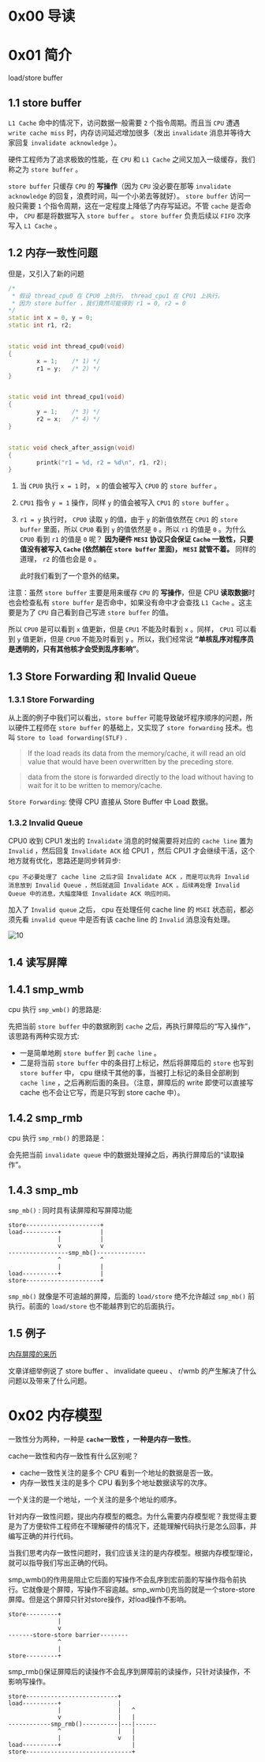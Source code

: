 # 0x00 导读

# 0x01 简介

load/store buffer

## 1.1 store buffer

`L1 Cache` 命中的情况下，访问数据一般需要 `2` 个指令周期。而且当 `CPU` 遭遇 `write cache miss` 时，内存访问延迟增加很多（发出 `invalidate` 消息并等待大家回复 `invalidate acknowledge` ）。

硬件工程师为了追求极致的性能，在 `CPU` 和 `L1 Cache` 之间又加入一级缓存，我们称之为 `store buffer` 。

`store buffer` 只缓存 `CPU` 的 **写操作**（因为 `CPU` 没必要在那等 `invalidate acknowledge` 的回复，浪费时间，叫一个小弟去等就好）。
`store buffer` 访问一般只需要 `1` 个指令周期，这在一定程度上降低了内存写延迟。不管 `cache` 是否命中， `CPU` 都是将数据写入 `store buffer` 。 `store buffer` 负责后续以 `FIFO` 次序写入 `L1 Cache` 。

## 1.2 内存一致性问题

但是，又引入了新的问题
```c++
/*
 * 假设 thread_cpu0 在 CPU0 上执行， thread_cpu1 在 CPU1 上执行。
 * 因为 store buffer ，我们竟然可能得到 r1 = 0, r2 = 0
*/
static int x = 0, y = 0;
static int r1, r2;


static void int thread_cpu0(void)
{
        x = 1;    /* 1) */
        r1 = y;   /* 2) */
}


static void int thread_cpu1(void)
{
        y = 1;    /* 3) */
        r2 = x;   /* 4) */
}


static void check_after_assign(void)
{
        printk("r1 = %d, r2 = %d\n", r1, r2);
}
```
1. 当 `CPU0` 执行 `x = 1` 时， `x` 的值会被写入 `CPU0` 的 `store buffer` 。
2. `CPU1` 指令 `y = 1` 操作，同样 `y` 的值会被写入 `CPU1` 的 `store buffer` 。
3. `r1 = y` 执行时， `CPU0` 读取 `y` 的值，由于 `y` 的新值依然在 `CPU1` 的 `store buffer` 里面，所以 `CPU0` 看到 `y` 的值依然是 `0` 。所以 `r1` 的值是 `0` 。为什么 `CPU0` 看到 `r1` 的值是 `0` 呢？ **因为硬件 `MESI` 协议只会保证 `Cache` 一致性，只要值没有被写入 `Cache` (依然躺在 `store buffer` 里面)， `MESI` 就管不着。** 同样的道理， `r2` 的值也会是 `0` 。
    
    此时我们看到了一个意外的结果。

注意：虽然 `store buffer` 主要是用来缓存 `CPU` 的 **写操作**，但是 CPU **读取数据**时也会检查私有 `store buffer` 是否命中，如果没有命中才会查找 `L1 Cache` 。这主要是为了 `CPU` 自己看到自己写进 `store buffer` 的值。

所以 `CPU0` 是可以看到 `x` 值更新，但是 `CPU1` 不能及时看到 `x` 。同样， `CPU1` 可以看到 `y` 值更新，但是 `CPU0` 不能及时看到 `y` 。所以，我们经常说 **“单核乱序对程序员是透明的，只有其他核才会受到乱序影响”**。

## 1.3 Store Forwarding 和 Invalid Queue

### 1.3.1 Store Forwarding

从上面的例子中我们可以看出，`store buffer` 可能导致破坏程序顺序的问题，所以硬件工程师在 `store buffer` 的基础上，又实现了 `store forwarding` 技术。也叫 `Store to load forwarding(STLF)` .

> If the load reads its data from the memory/cache, it will read an old value that would have been overwritten by the preceding store.

> data from the store is forwarded directly to the load without having to wait for it to be written to memory/cache.

`Store Forwarding`: 使得 CPU 直接从 Store Buffer 中 Load 数据。

### 1.3.2 Invalid Queue

CPU0 收到 CPU1 发出的 `Invalidate` 消息的时候需要将对应的 `cache line` 置为 `Invalid` ，然后回复 `Invalidate ACK` 给 CPU1 ，然后 CPU1 才会继续干活，这个地方就有优化，思路还是同步转异步: 

    cpu 不必要处理了 cache line 之后才回 Invalidate ACK ，而是可以先将 Invalid 消息放到 Invalid Queue ，然后就返回 Invalidate ACK 。后续再处理 Invalid Queue 中的消息，大幅度降低 Invalidate ACK 响应时间。

加入了 `Invalid queue` 之后， cpu 在处理任何 cache line 的 `MSEI` 状态前，都必须先看 `invalid queue` 中是否有该 cache line 的 `Invalid` 消息没有处理。

![10](../../pic/with_invalidate_queue.png)

## 1.4 读写屏障

## 1.4.1 smp_wmb

cpu 执行 `smp_wmb()` 的思路是: 

先把当前 `store buffer` 中的数据刷到 `cache` 之后，再执行屏障后的“写入操作”，该思路有两种实现方式: 
- 一是简单地刷 `store buffer` 到 `cache line` 。
- 二是将当前 `store buffer` 中的条目打上标记，然后将屏障后的 `store` 也写到 `store buffer` 中， cpu 继续干其他的事，当被打上标记的条目全部刷到 `cache line` ，之后再刷后面的条目。（注意，屏障后的 write 即使可以直接写 cache 也不会让它写，而是只写到 store cache 中）。

## 1.4.2 smp_rmb

cpu 执行 `smp_rmb()` 的思路是：

会先把当前 `invalidate queue` 中的数据处理掉之后，再执行屏障后的“读取操作”。

## 1.4.3 smp_mb
`smp_mb()` : 同时具有读屏障和写屏障功能

```
store---------------------+
load----------+           |
              |           |
              v           v
-----------------smp_mb()--------------
              ^           ^
              |           |
load----------+           |
store---------------------+
```

`smp_mb()` 就像是不可逾越的屏障，后面的 `load/store` 绝不允许越过 `smp_mb()` 前执行。前面的 `load/store` 也不能越界到它的后面执行。

## 1.5 例子

[内存屏障的来历](https://zhuanlan.zhihu.com/p/125549632)

文章详细举例说了 store buffer 、 invalidate queeu 、 r/wmb 的产生解决了什么问题以及带来了什么问题。

# 0x02 内存模型

一致性分为两种，一种是 **`cache`一致性 **，一种是**内存一致性**。

cache一致性和内存一致性有什么区别呢？  
- cache一致性关注的是多个 CPU 看到一个地址的数据是否一致。  
- 内存一致性关注的是多个 CPU 看到多个地址数据读写的次序。

一个关注的是一个地址，一个关注的是多个地址的顺序。

针对内存一致性问题，提出内存模型的概念。为什么需要内存模型呢？我觉得主要是为了方便软件工程师在不理解硬件的情况下，还能理解代码执行是怎么回事，并编写正确的并行代码。


当我们思考内存一致性问题时，我们应该关注的是内存模型。根据内存模型理论，就可以指导我们写出正确的代码。


smp_wmb()的作用是阻止它后面的写操作不会乱序到宏前面的写操作指令前执行。它就像是个屏障，写操作不容逾越。smp_wmb()充当的就是一个store-store屏障。但是这个屏障只针对store操作，对load操作不影响。

```
store---------+
              |
              v
-------store-store barrier--------
              ^
              |
store---------+
```


smp_rmb()保证屏障后的读操作不会乱序到屏障前的读操作，只针对读操作，不影响写操作。

```
store--------------------------+
load----------+                |
              |                |   ^
              v                |   |
------------smp_rmb()----------|---|------
              ^                |   |
              |                v   |
load----------+                    |
store------------------------------+
```